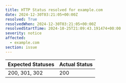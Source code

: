 ```yaml
---
title: HTTP Status resolved for example.com
date: 2024-12-30T03:21:05+00:00Z
resolved: True
resolvedWhen: 2024-12-30T03:21:05+00:00Z
resolvedStartTime: 2024-10-25T21:09:43.191474+00:00
severity: notice
affected:
  - example.com
section: issue
---
```


| Expected Statuses | Actual Status  |
|-------------------|----------------|
| 200, 301, 302 | 200 |
